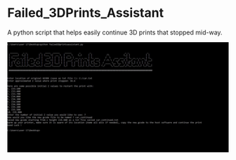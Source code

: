 # Failed_3DPrints_Assistant
A python script that helps easily continue 3D prints that stopped mid-way.

![alt text](demo_pic.JPG "Assistant Demo")
